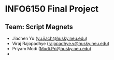 # INFO6150 Final Project


## Team: Script Magnets
* Jiachen Yu (yu.jiach@husky.neu.edu)
* Viraj Rajopadhye (rajopadhye.v@husky.neu.edu)
* Priyam Modi (Modi.Pri@husky.neu.edu)
*





